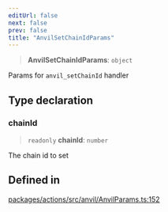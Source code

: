 ```yaml
---
editUrl: false
next: false
prev: false
title: "AnvilSetChainIdParams"
---
```


> **AnvilSetChainIdParams**: `object`

Params for `anvil_setChainId` handler

## Type declaration

### chainId

> `readonly` **chainId**: `number`

The chain id to set

## Defined in

[packages/actions/src/anvil/AnvilParams.ts:152](https://github.com/qbzzt/tevm-monorepo/blob/main/packages/actions/src/anvil/AnvilParams.ts#L152)
